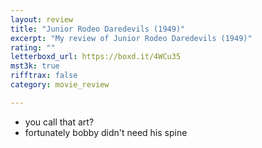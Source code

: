 ```yaml
---
layout: review
title: "Junior Rodeo Daredevils (1949)"
excerpt: "My review of Junior Rodeo Daredevils (1949)"
rating: ""
letterboxd_url: https://boxd.it/4WCu35
mst3k: true
rifftrax: false
category: movie_review

---
```


* you call that art?
* fortunately bobby didn't need his spine